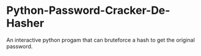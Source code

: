 # Python-Password-Cracker-De-Hasher
An interactive python progam that can bruteforce a hash to get the original password.

